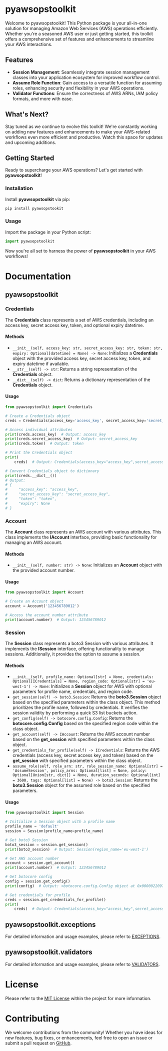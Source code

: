 # pyawsopstoolkit

Welcome to pyawsopstoolkit! This Python package is your all-in-one solution for managing Amazon Web Services (AWS)
operations efficiently. Whether you're a seasoned AWS user or just getting started, this toolkit offers a comprehensive
set of features and enhancements to streamline your AWS interactions.

## Features

- **Session Management**: Seamlessly integrate session management classes into your application ecosystem for improved
  workflow control.
- **Assume Role Function**: Gain access to a versatile function for assuming roles, enhancing security and flexibility
  in your AWS operations.
- **Validator Functions**: Ensure the correctness of AWS ARNs, IAM policy formats, and more with ease.

## What's Next?

Stay tuned as we continue to evolve this toolkit! We're constantly working on adding new features and enhancements to
make your AWS-related workflows even more efficient and productive. Watch this space for updates and upcoming additions.

## Getting Started

Ready to supercharge your AWS operations? Let's get started with **pyawsopstoolkit**!

### Installation

Install **pyawsopstoolkit** via pip:

```bash
pip install pyawsopstookit
```

### Usage

Import the package in your Python script:

```python
import pyawsopstoolkit
```

Now you're all set to harness the power of **pyawsopstoolkit** in your AWS workflows!

# Documentation

## pyawsopstoolkit

### Credentials

The **Credentials** class represents a set of AWS credentials, including an access key, secret access key, token, and
optional expiry datetime.

#### Methods

- `__init__(self, access_key: str, secret_access_key: str, token: str, expiry: Optional[datetime] = None) -> None`:
  Initializes a **Credentials** object with the provided access key, secret access key, token, and expiry datetime if
  available.
- `__str__(self) -> str`: Returns a string representation of the **Credentials** object.
- `__dict__(self) -> dict`: Returns a dictionary representation of the **Credentials** object.

#### Usage

```python
from pyawsopstoolkit import Credentials

# Create a Credentials object
creds = Credentials(access_key='access_key', secret_access_key='secret_access_key', token='token')

# Access individual attributes
print(creds.access_key)  # Output: access_key
print(creds.secret_access_key)  # Output: secret_access_key
print(creds.token)  # Output: token

# Print the Credentials object
print(
    creds)  # Output: Credentials(access_key="access_key",secret_access_key="secret_access_key",token="token",expiry=None)

# Convert Credentials object to dictionary
print(creds.__dict__())
# Output:
# {
#     "access_key": "access_key",
#     "secret_access_key": "secret_access_key",
#     "token": "token",
#     "expiry": None
# }
```

### Account

The **Account** class represents an AWS account with various attributes. This class implements the **IAccount**
interface, providing basic functionality for managing an AWS account.

#### Methods

- `__init__(self, number: str) -> None`: Initializes an **Account** object with the provided account number.

#### Usage

```python
from pyawsopstoolkit import Account

# Create an Account object
account = Account('123456789012')

# Access the account number attribute
print(account.number)  # Output: 123456789012
```

### Session

The **Session** class represents a boto3 Session with various attributes. It implements the **ISession** interface,
offering functionality to manage sessions. Additionally, it provides the option to assume a session.

#### Methods

- `__init__(self, profile_name: Optional[str] = None, credentials: Optional[ICredentials] = None, region_code: Optional[str] = 'eu-west-1') -> None`:
  Initializes a **Session** object for AWS with optional parameters for profile name, credentials, and region code.
- `get_session(self) -> boto3.Session`: Returns the **boto3.Session** object based on the specified parameters within
  the class object. This method prioritizes the profile name, followed by credentials. It verifies the session validity
  by performing a quick S3 list buckets action.
- `get_config(self) -> botocore.config.Config`: Returns the **botocore.config.Config** based on the specified region
  code within the class object.
- `get_account(self) -> IAccount`: Returns the AWS account number based on the **get_session** with specified parameters
  within the class object.
- `get_credentials_for_profile(self) -> ICredentials`: Returns the AWS credentials (access key, secret access key, and
  token) based on the **get_session** with specified parameters within the class object.
- `assume_role(self, role_arn: str, role_session_name: Optional[str] = 'AssumeSession', policy_arns: Optional[list] = None, policy: Optional[Union[str, dict]] = None, duration_seconds: Optional[int] = 3600, tags: Optional[list] = None) -> boto3.Session`:
  Returns the **boto3.Session** object for the assumed role based on the specified parameters.

#### Usage

```python
from pyawsopstoolkit import Session

# Initialize a Session object with a profile name
profile_name = 'default'
session = Session(profile_name=profile_name)

# Get boto3 Session
boto3_session = session.get_session()
print(boto3_session)  # Output: Session(region_name='eu-west-1')

# Get AWS account number
account = session.get_account()
print(account.number)  # Output: 123456789012

# Get botocore config
config = session.get_config()
print(config)  # Output: <botocore.config.Config object at 0x0000022097630040>

# Get credentials for profile
creds = session.get_credentials_for_profile()
print(
    creds)  # Output: Credentials(access_key="access_key",secret_access_key="secret_access_key",token=None,expiry=None)
```

## pyawsopstoolkit.exceptions

For detailed information and usage examples, please refer to [EXCEPTIONS](readme/EXCEPTIONS.md).

## pyawsopstoolkit.validators

For detailed information and usage examples, please refer to [VALIDATORS](readme/VALIDATORS.md).

# License

Please refer to the [MIT License](LICENSE) within the project for more information.

# Contributing

We welcome contributions from the community! Whether you have ideas for new features, bug fixes, or enhancements, feel
free to open an issue or submit a pull request on [GitHub](https://github.com/coldsofttech/pyawsopstoolkit).

